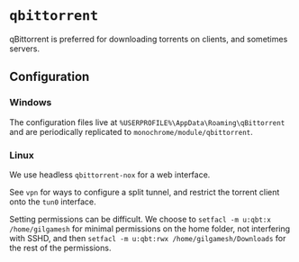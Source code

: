 # `qbittorrent`

qBittorrent is preferred for downloading torrents on clients, and sometimes servers.

## Configuration

### Windows

The configuration files live at `%USERPROFILE%\AppData\Roaming\qBittorrent` and are periodically replicated to `monochrome/module/qbittorrent`.

### Linux

We use headless `qbittorrent-nox` for a web interface.

See `vpn` for ways to configure a split tunnel, and restrict the torrent client onto the `tun0` interface.

Setting permissions can be difficult. We choose to `setfacl -m u:qbt:x /home/gilgamesh` for minimal permissions on the home folder, not interfering with SSHD, and then `setfacl -m u:qbt:rwx /home/gilgamesh/Downloads` for the rest of the permissions.
